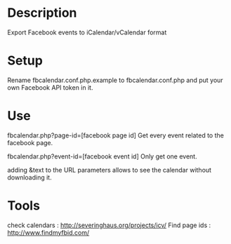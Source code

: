 # Description
Export Facebook events to iCalendar/vCalendar format

# Setup	
Rename fbcalendar.conf.php.example to fbcalendar.conf.php and put your 
own Facebook API token in it.

# Use
fbcalendar.php?page-id=[facebook page id]
Get every event related to the facebook page.

fbcalendar.php?event-id=[facebook event id]
Only get one event.

adding &text to the URL parameters allows to see the calendar without downloading it.

# Tools
check calendars : http://severinghaus.org/projects/icv/
Find page ids : http://www.findmyfbid.com/

